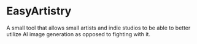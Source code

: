 # EasyArtistry
A small tool that allows small artists and indie studios to be able to better utilize AI image generation as opposed to fighting with it.
